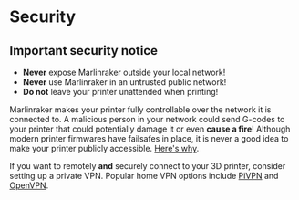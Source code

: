# Security

## Important security notice
- **Never** expose Marlinraker outside your local network!
- **Never** use Marlinraker in an untrusted public network!
- **Do not** leave your printer unattended when printing!

Marlinraker makes your printer fully controllable over the network
it is connected to. A malicious person in your network could send
G-codes to your printer that could potentially damage it or even
**cause a fire**! Although modern printer firmwares have failsafes
in place, it is never a good idea to make your printer publicly
accessible. [Here's why](https://isc.sans.edu/forums/diary/3D+Printers+in+The+Wild+What+Can+Go+Wrong/24044/).

If you want to remotely **and** securely connect to your 3D printer,
consider setting up a private VPN. Popular home VPN options include
[PiVPN](https://www.pivpn.io/) and [OpenVPN](https://openvpn.net/).